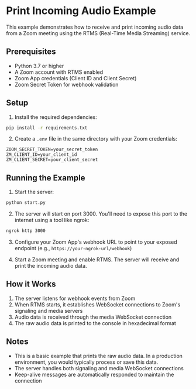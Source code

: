 # Print Incoming Audio Example

This example demonstrates how to receive and print incoming audio data from a Zoom meeting using the RTMS (Real-Time Media Streaming) service.

## Prerequisites

- Python 3.7 or higher
- A Zoom account with RTMS enabled
- Zoom App credentials (Client ID and Client Secret)
- Zoom Secret Token for webhook validation

## Setup

1. Install the required dependencies:
```bash
pip install -r requirements.txt
```

2. Create a `.env` file in the same directory with your Zoom credentials:
```
ZOOM_SECRET_TOKEN=your_secret_token
ZM_CLIENT_ID=your_client_id
ZM_CLIENT_SECRET=your_client_secret
```

## Running the Example

1. Start the server:
```bash
python start.py
```

2. The server will start on port 3000. You'll need to expose this port to the internet using a tool like ngrok:
```bash
ngrok http 3000
```

3. Configure your Zoom App's webhook URL to point to your exposed endpoint (e.g., `https://your-ngrok-url/webhook`)

4. Start a Zoom meeting and enable RTMS. The server will receive and print the incoming audio data.

## How it Works

1. The server listens for webhook events from Zoom
2. When RTMS starts, it establishes WebSocket connections to Zoom's signaling and media servers
3. Audio data is received through the media WebSocket connection
4. The raw audio data is printed to the console in hexadecimal format

## Notes

- This is a basic example that prints the raw audio data. In a production environment, you would typically process or save this data.
- The server handles both signaling and media WebSocket connections
- Keep-alive messages are automatically responded to maintain the connection 